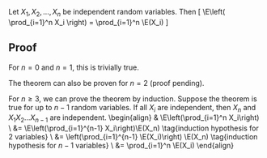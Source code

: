 Let $X_1, X_2, \ldots, X_n$ be independent random variables. Then
$\newcommand{\E}{\operatorname{E}}$
\[ \E\left( \prod_{i=1}^n X_i \right) = \prod_{i=1}^n \E(X_i) \]

## Proof

For $n=0$ and $n=1$, this is trivially true.

The theorem can also be proven for $n=2$ <span class="text-danger">(proof pending)</span>.

For $n \ge 3$, we can prove the theorem by induction.
Suppose the theorem is true for up to $n-1$ random variables.
If all $X_i$ are independent, then $X_n$ and $X_1X_2\ldots X_{n-1}$ are independent.
\begin{align}
& \E\left(\prod_{i=1}^n X_i\right)
\\ &= \E\left(\prod_{i=1}^{n-1} X_i\right)\E(X_n)  \tag{induction hypothesis for 2 variables}
\\ &= \left(\prod_{i=1}^{n-1} \E(X_i)\right) \E(X_n)  \tag{induction hypothesis for $n-1$ variables}
\\ &= \prod_{i=1}^n \E(X_i)
\end{align}
